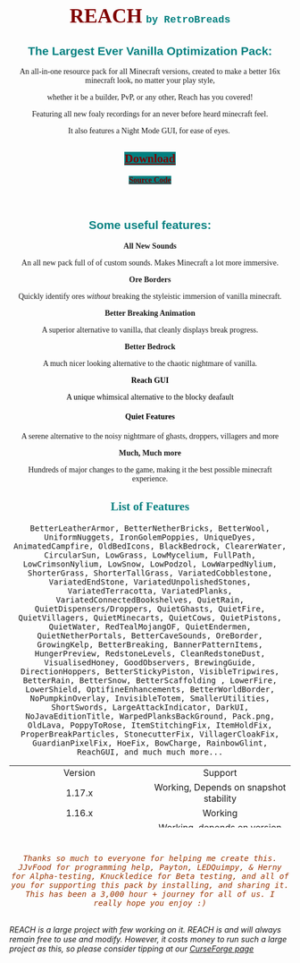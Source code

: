 <h1 style="color: #008080; text-align: center;"><span style="color: #800000;"><span style="font-size: 36px; font-family: 'times new roman', times, serif;">REACH</span> <span style="color: #008080; font-size: 18px; font-family: 'courier new', courier, monospace;">by RetroBreads</span></span></h1>
<h2 style="color: #008080; text-align: center;"><span style="font-family: impact, sans-serif;">The Largest Ever Vanilla Optimization Pack:</span></h2>
<p style="text-align: center;"><span style="font-family: 'times new roman', times, serif;">An all-in-one resource pack for all Minecraft versions, created to make a better 16x minecraft look, no matter your play style,</span></p>
<p style="text-align: center;"><span style="font-family: 'times new roman', times, serif;"> whether it be a builder, PvP, or any other, Reach has you covered!</span></p>
<p style="text-align: center;"><span style="font-family: 'times new roman', times, serif;"> Featuring all new foaly recordings for an never before heard minecraft feel. </span></p>
<p style="text-align: center;"><span style="font-family: 'times new roman', times, serif;">It also features a Night Mode GUI, for ease of eyes.&nbsp;</span></p>
<h2 style="text-align: center;"><span style="text-decoration: underline;"><strong><a href="https://www.curseforge.com/minecraft/texture-packs/reach"><span style="font-family: 'times new roman', times, serif; color: #800000; background-color: #008080; text-decoration: underline;">Download</span></a></strong></span></h2>
<p style="text-align: center;"><a href="https://github.com/RetroBreads/retrobreads.github.io"><span style="text-decoration: underline;"><strong><span style="font-family: 'times new roman', times, serif; color: #800000; background-color: #008080; text-decoration: underline;">Source Code</span></strong></span></a></p>
<p style="text-align: center;">&nbsp;</p>
<h2 style="color: #008080; text-align: center;"><span style="font-family: impact, sans-serif;">Some useful features:</span></h2>
<p style="text-align: center;"><span style="font-family: georgia, palatino, serif;"><strong>All New Sounds</strong></span></p>
<p style="text-align: center;"><span style="font-family: georgia, palatino, serif;">An all new pack full of of custom sounds. Makes Minecraft a lot more immersive.</span></p>
<p style="text-align: center;"><span style="font-family: georgia, palatino, serif;"><strong>Ore Borders</strong></span></p>
<p style="text-align: center;"><span style="font-family: georgia, palatino, serif;">Quickly identify ores&nbsp;<em>without</em> breaking the styleistic immersion of vanilla minecraft.</span></p>
<p style="text-align: center;"><span style="font-family: georgia, palatino, serif;"><strong>Better Breaking Animation</strong></span></p>
<p style="text-align: center;"><span style="font-family: georgia, palatino, serif;">A superior alternative to vanilla, that cleanly displays break progress.</span></p>
<p style="text-align: center;"><span style="font-family: georgia, palatino, serif;"><strong>Better Bedrock</strong></span></p>
<p style="text-align: center;"><span style="font-family: georgia, palatino, serif;">A much nicer looking alternative to the chaotic nightmare of vanilla.</span></p>
<p style="color: #008080; text-align: center;"><span style="font-family: georgia, palatino, serif;"><strong><span style="color: #000000;">Reach GUI</span></strong></span></p>
<p style="text-align: center;"><span style="color: #000000; font-family: georgia, palatino, serif;">A unique whimsical alternative to the blocky deafault</span></p>
<h4 style="text-align: center;"><span style="color: #000000; font-family: georgia, palatino, serif;">Quiet Features</span></h4>
<p style="text-align: center;"><span style="font-family: georgia, palatino, serif;">A serene alternative to the noisy nightmare of ghasts, droppers, villagers and more</span></p>
<p style="text-align: center;"><span style="font-family: georgia, palatino, serif;"><strong>Much, Much more</strong></span></p>
<p style="text-align: center;"><span style="font-family: georgia, palatino, serif;">Hundreds of major changes to the game, making it the best possible minecraft experience.</span></p>
<h2 style="text-align: center;"><span style="color: #008080; font-family: 'times new roman', times, serif;">List of Features</span></h2>
<p style="text-align: center;"><span style="font-family: terminal, monaco, monospace;">BetterLeatherArmor, BetterNetherBricks, BetterWool, UniformNuggets, IronGolemPoppies, UniqueDyes, AnimatedCampfire, OldBedIcons, BlackBedrock, ClearerWater, CircularSun, LowGrass, LowMycelium, FullPath, LowCrimsonNylium, LowSnow, LowPodzol, LowWarpedNylium, ShorterGrass, ShorterTallGrass, VariatedCobblestone, VariatedEndStone, VariatedUnpolishedStones, VariatedTerracotta, VariatedPlanks, VariatedConnectedBookshelves, QuietRain, QuietDispensers/Droppers, QuietGhasts, QuietFire, QuietVillagers, QuietMinecarts, QuietCows, QuietPistons, QuietWater, RedTealMojangOF, QuietEndermen, QuietNetherPortals, BetterCaveSounds, OreBorder, GrowingKelp, BetterBreaking, BannerPatternItems, HungerPreview, RedstoneLevels, CleanRedstoneDust, VisualisedHoney, GoodObservers, BrewingGuide, DirectionHoppers, BetterStickyPiston, VisibleTripwires, BetterRain, BetterSnow, BetterScaffolding , LowerFire, LowerShield, OptifineEnhancements, BetterWorldBorder, NoPumpkinOverlay, InvisibleTotem, SmallerUtilities, ShortSwords, LargeAttackIndicator, DarkUI, NoJavaEditionTitle, WarpedPlanksBackGround, Pack.png, OldLava, PoppyToRose, ItemStitchingFix, ItemHoldFix, ProperBreakParticles, StonecutterFix, VillagerCloakFix, GuardianPixelFix, HoeFix, BowCharge, RainbowGlint, ReachGUI, and much much more...</span></p>
<table style="height: 111px;" width="549">
<tbody>
<tr>
<td style="width: 267.2px; text-align: center;">Version</td>
<td style="width: 267.2px; text-align: center;">Support</td>
</tr>
<tr>
<td style="width: 267.2px; text-align: center;">1.17.x</td>
<td style="width: 267.2px; text-align: center;">Working, Depends on snapshot stability</td>
</tr>
<tr>
<td style="width: 267.2px; text-align: center;">1.16.x</td>
<td style="width: 267.2px; text-align: center;">Working</td>
</tr>
<tr>
<td style="width: 267.2px; text-align: center;">1.15 and below</td>
<td style="width: 267.2px; text-align: center;">Working, depends on version stability</td>
</tr>
</tbody>
</table>
<p style="text-align: center;">&nbsp;</p>
<p style="text-align: center;"><em><span style="font-family: terminal, monaco, monospace; color: #993300;">Thanks so much to everyone for helping me create this. JJvFood for programming help, Payton, LEDQuimpy, &amp; Herny for Alpha-testing, Knuckledice for Beta testing, and all of you for supporting this pack by installing, and sharing it. This has been a 3,000 hour + journey for all of us. I really hope you enjoy :)</span></em></p>
<p><em><br />REACH is a large project with few working on it. REACH is and will always remain free to use and modify. However, it costs money to run such a large project as this, so please consider tipping at our <a href="https://www.curseforge.com/minecraft/texture-packs/reach">CurseForge page</a></em></p>
<p style="text-align: center;"><em><span style="font-family: terminal, monaco, monospace; color: #993300;">&nbsp;</span></em></p>
